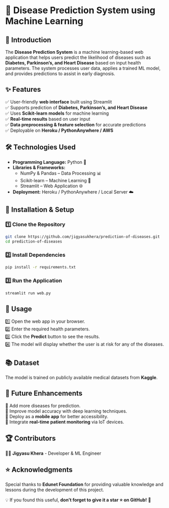 # 🏥 Disease Prediction System using Machine Learning

## 📌 Introduction
The **Disease Prediction System** is a machine learning-based web application that helps users predict the likelihood of diseases such as **Diabetes, Parkinson’s, and Heart Disease** based on input health parameters. The system processes user data, applies a trained ML model, and provides predictions to assist in early diagnosis.

## ✨ Features
✅ User-friendly **web interface** built using Streamlit  
✅ Supports prediction of **Diabetes, Parkinson’s, and Heart Disease**  
✅ Uses **Scikit-learn models** for machine learning  
✅ **Real-time results** based on user input  
✅ **Data preprocessing & feature selection** for accurate predictions  
✅ Deployable on **Heroku / PythonAnywhere / AWS**  

## 🛠️ Technologies Used
- **Programming Language:** Python 🐍
- **Libraries & Frameworks:**
  - NumPy & Pandas – Data Processing 📊
  - Scikit-learn – Machine Learning 🤖
  - Streamlit – Web Application 🌐
- **Deployment:** Heroku / PythonAnywhere / Local Server ☁️

## 🔧 Installation & Setup
### 1️⃣ Clone the Repository
```bash
git clone https://github.com/jigyasukhera/prediction-of-diseases.git
cd prediction-of-diseases
```

### 2️⃣ Install Dependencies
```bash
pip install -r requirements.txt
```

### 3️⃣ Run the Application
```bash
streamlit run web.py
```

## 🎯 Usage
1️⃣ Open the web app in your browser.  
2️⃣ Enter the required health parameters.  
3️⃣ Click the **Predict** button to see the results.  
4️⃣ The model will display whether the user is at risk for any of the diseases.  

## 📚 Dataset
The model is trained on publicly available medical datasets from **Kaggle**.

## 📌 Future Enhancements
🔹 Add more diseases for prediction.  
🔹 Improve model accuracy with deep learning techniques.  
🔹 Deploy as a **mobile app** for better accessibility.  
🔹 Integrate **real-time patient monitoring** via IoT devices.  

## 🏆 Contributors
👨‍💻 **Jigyasu Khera** - Developer & ML Engineer  

## ⭐ Acknowledgments
Special thanks to **Edunet Foundation** for providing valuable knowledge and lessons during the development of this project.

💡 If you found this useful, **don’t forget to give it a star ⭐ on GitHub!** 🚀
